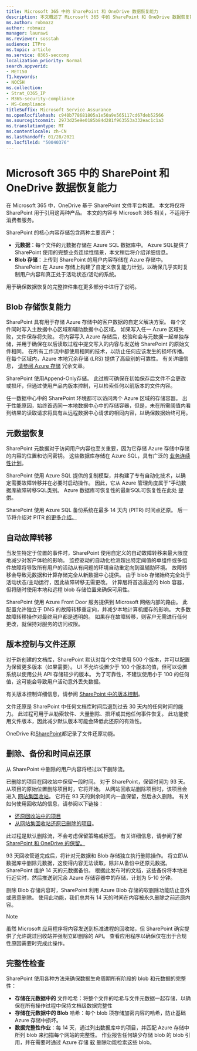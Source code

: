 ```yaml
---
title: Microsoft 365 中的 SharePoint 和 OneDrive 数据恢复能力
description: 本文概述了 Microsoft 365 中的 SharePoint 和 OneDrive 数据恢复能力。
ms.author: robmazz
author: robmazz
manager: laurawi
ms.reviewer: sosstah
audience: ITPro
ms.topic: article
ms.service: O365-seccomp
localization_priority: Normal
search.appverid:
- MET150
f1.keywords:
- NOCSH
ms.collection:
- Strat_O365_IP
- M365-security-compliance
- MS-Compliance
titleSuffix: Microsoft Service Assurance
ms.openlocfilehash: c940b778681805a1e50a9e565117cd67deb52566
ms.sourcegitcommit: 2973d25e9e0185b84d281f963553a332eac1c1a3
ms.translationtype: MT
ms.contentlocale: zh-CN
ms.lasthandoff: 01/28/2021
ms.locfileid: "50040376"
---
```

# <a name="sharepoint-and-onedrive-data-resiliency-in-microsoft-365"></a>Microsoft 365 中的 SharePoint 和 OneDrive 数据恢复能力

在 Microsoft 365 中，OneDrive 基于 SharePoint 文件平台构建。 本文将仅将 SharePoint 用于引用这两种产品。 本文的内容与 Microsoft 365 相关，不适用于消费者服务。

SharePoint 的核心内容存储包含两种主要资产：

- **元数据**：每个文件的元数据存储在 Azure SQL 数据库中。 Azure SQL提供了 SharePoint 使用的完整业务连续性情景，本文稍后将介绍详细信息。
- **Blob 存储**：上传到 SharePoint 的用户内容存储在 Azure 存储中。 SharePoint 在 Azure 存储上构建了自定义恢复能力计划，以确保几乎实时复制用户内容和真正处于活动状态/活动的系统。

用于确保数据恢复的完整控件集在更多部分中进行了说明。

## <a name="blob-storage-resilience"></a>Blob 存储恢复能力

SharePoint 具有用于存储 Azure 存储中的客户数据的自定义解决方案。 每个文件同时写入主数据中心区域和辅助数据中心区域。 如果写入任一 Azure 区域失败，文件保存将失败。 将内容写入 Azure 存储后，校验和会与元数据一起单独存储，并用于确保在以后读取过程中提交写入的内容与发送给 SharePoint 的原始文件相同。 在所有工作流中都使用相同的技术，以防止任何应该发生的损坏传播。 在每个区域内，Azure 本地冗余存储 (LRS) 提供了高级别的可靠性。 有关详细信息， [请参阅 Azure 存储](https://docs.microsoft.com/azure/storage/common/storage-redundancy-lrs) 冗余文章。

SharePoint 使用Append-Only存储。 此过程可确保在初始保存后文件不会更改或损坏，但通过使用产品内版本控制，可以检索任何以前版本的文件内容。

任一数据中心中的 SharePoint 环境都可以访问两个 Azure 区域的存储容器。 出于性能原因，始终首选同一本地数据中心中的存储容器，但是，未在所需阈值内看到结果的读取请求将具有从远程数据中心请求的相同内容，以确保数据始终可用。

## <a name="metadata-resilience"></a>元数据恢复

SharePoint 元数据对于访问用户内容也至关重要，因为它存储 Azure 存储中存储的内容的位置和访问密钥。 这些数据库存储在 Azure SQL，具有广泛的 [业务连续性计划](https://docs.microsoft.com/azure/sql-database/sql-database-business-continuity)。

SharePoint 使用 Azure SQL 提供的复制模型，并构建了专有自动化技术，以确定需要故障转移并在必要时启动操作。 因此，它从 Azure 管理角度属于"手动数据库故障转移SQL类别。 Azure 数据库可恢复性的最新SQL可恢复性在此处 [提供](https://docs.microsoft.com/azure/azure-sql/database/business-continuity-high-availability-disaster-recover-hadr-overview#recover-a-database-to-the-existing-server)。

SharePoint 使用 Azure SQL 备份系统在最多 14 天内 (PITR) 时间点还原。 后一节将介绍对 PITR [的更多介绍。](#deletion-backup-and-point-in-time-restore)

## <a name="automated-failover"></a>自动故障转移

当发生特定于位置的事件时，SharePoint 使用自定义的自动故障转移来最大限度地减少对客户体验的影响。 监控驱动的自动化检测超出特定阈值的单组件或多组件故障将导致所有用户的活动从有问题的环境自动重定向到温辅助环境。 故障转移会导致元数据和计算存储完全从新数据中心提供。 由于 blob 存储始终完全处于活动状态/主动运行，因此故障转移无需更改。 计算层将首选最近的 blob 容器，但将随时使用本地和远程 blob 存储位置来确保可用性。

SharePoint 使用 Azure Front Door 服务提供到 Microsoft 网络内部的路由。 此配置允许独立于 DNS 的故障转移重定向，并减少本地计算机缓存的影响。 大多数故障转移操作对最终用户都是透明的。 如果存在故障转移，则客户无需进行任何更改，就保持对服务的访问权限。

## <a name="versioning-and-files-restore"></a>版本控制与文件还原

对于新创建的文档库，SharePoint 默认对每个文件使用 500 个版本，并可以配置为保留更多版本（如果需要）。 UI 不允许设置少于 100 个版本的值，但可以设置系统以使用公共 API 存储较少的版本。 为了可靠性，不建议使用小于 100 的任何值，这可能会导致用户活动意外丢失数据。

有关版本控制详细信息，请参阅 [SharePoint 中的版本控制](https://docs.microsoft.com/microsoft-365/community/versioning-basics-best-practices)。

文件还原是 SharePoint 中任何文档库时间后退到过去 30 天内的任何时间的能力。 此过程可用于从勒索软件、大量删除、损坏或其他任何事件恢复。 此功能使用文件版本，因此减少默认版本可能会降低此还原的有效性。

OneDrive 和[SharePoint](https://support.office.com/article/Restore-a-document-library-317791c3-8bd0-4dfd-8254-3ca90883d39a)都[](https://support.office.com/article/restore-your-onedrive-fa231298-759d-41cf-bcd0-25ac53eb8a15)记录了文件还原功能。

## <a name="deletion-backup-and-point-in-time-restore"></a>删除、备份和时间点还原

从 SharePoint 中删除的用户内容将经过以下删除流。

已删除的项目在回收站中保留一段时间。 对于 SharePoint，保留时间为 93 天。 从项目的原始位置删除项目时，它将开始。 从网站回收站删除项目时，该项目会进入 [网站集回收站](https://support.office.com/article/restore-deleted-items-from-the-site-collection-recycle-bin-5fa924ee-16d7-487b-9a0a-021b9062d14b)。 它将在 93 天的剩余时间内一直保留，然后永久删除。 有关如何使用回收站的信息，请参阅以下链接：

- [还原回收站中的项目](https://support.office.com/article/Restore-items-in-the-Recycle-Bin-of-a-SharePoint-site-6df466b6-55f2-4898-8d6e-c0dff851a0be)
- [从网站集回收站还原已删除的项目](https://support.office.com/article/Restore-deleted-items-from-the-site-collection-recycle-bin-5fa924ee-16d7-487b-9a0a-021b9062d14b)。

此过程是默认删除流，不会考虑保留策略或标签。 有关详细信息，请参阅了解[SharePoint 和 OneDrive 的保留。](https://docs.microsoft.com/microsoft-365/compliance/retention-policies-sharepoint)

93 天回收管道完成后，将针对元数据和 Blob 存储独立执行删除操作。 将立即从数据库中删除元数据，这使得内容无法读取，除非从备份中还原元数据。 SharePoint 维护 14 天的元数据备份。 根据此发布时的文档，这些备份将本地进行近实时，然后推送到冗余 Azure 存储容器中[](https://docs.microsoft.com/azure/sql-database/sql-database-automated-backups)的存储，计划为 5-10 分钟。

删除 Blob 存储内容时，SharePoint 利用 Azure Blob 存储的软删除功能防止意外或恶意删除。 使用此功能，我们总共有 14 天的时间在内容被永久删除之前还原内容。

>[!Note]
>虽然 Microsoft 应用程序将内容发送到标准进程的回收站，但 SharePoint 确实提供了允许跳过回收站并强制立即删除的 API。 查看应用程序以确保仅在出于合规性原因需要时完成此操作。

## <a name="integrity-checks"></a>完整性检查

SharePoint 使用各种方法来确保数据生命周期所有阶段的 blob 和元数据的完整性：

- **存储在元数据中的** 文件哈希：将整个文件的哈希与文件元数据一起存储，以确保在所有操作过程中保持文档级数据完整性
- **存储在元数据中的 Blob** 哈希：每个 blob 项存储加密内容的哈希，防止基础 Azure 存储中损坏。
- **数据完整性作业**：每 14 天，通过列出数据库中的项目，并匹配 Azure 存储中所列 blob 来扫描每个网站的完整性。 作业报告任何缺少存储 blob 的 blob 引用，并在需要时通过 Azure 存储 [软](https://docs.microsoft.com/azure/storage/blobs/soft-delete-blob-overview) 删除功能检索这些 blob。
